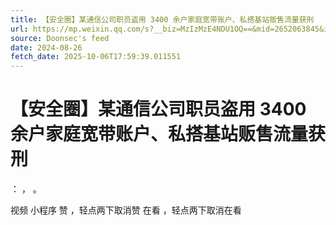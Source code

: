 ```yaml
---
title: 【安全圈】某通信公司职员盗用 3400 余户家庭宽带账户、私搭基站贩售流量获刑
url: https://mp.weixin.qq.com/s?__biz=MzIzMzE4NDU1OQ==&mid=2652063845&idx=2&sn=7e0154b6e3b9b5edfd62d5eec973a0e0
source: Doonsec's feed
date: 2024-08-26
fetch_date: 2025-10-06T17:59:39.011551
---
```


# 【安全圈】某通信公司职员盗用 3400 余户家庭宽带账户、私搭基站贩售流量获刑

：
，
。

视频
小程序
赞
，轻点两下取消赞
在看
，轻点两下取消在看